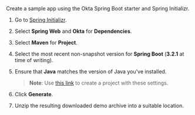 Create a sample app using the Okta Spring Boot starter and Spring Initializr.

1. Go to [Spring Initializr](https://start.spring.io).
1. Select **Spring Web** and **Okta** for **Dependencies**.
1. Select **Maven** for **Project**.
1. Select the most recent non-snapshot version for **Spring Boot** (**3.2.1** at time of writing).
1. Ensure that **Java** matches the version of Java you've installed.

   > **Note**: Use [this link](https://start.spring.io/#!type=maven-project&language=java&packaging=jar&groupId=com.example&artifactId=demo&name=demo&description=Demo%20project%20for%20Spring%20Boot&packageName=com.example.demo&dependencies=web,okta) to create a project with these settings.

1. Click **Generate**.
1. Unzip the resulting downloaded demo archive into a suitable location.
